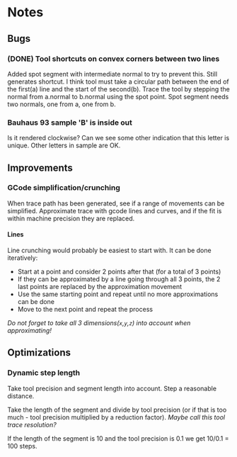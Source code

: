 # Notes

## Bugs

### (DONE) Tool shortcuts on convex corners between two lines

Added spot segment with intermediate normal to try to prevent this. Still generates shortcut.
I think tool must take a circular path between the end of the first(a) line and the start of the second(b).
Trace the tool by stepping the normal from a.normal to b.normal using the spot point.
Spot segment needs two normals, one from a, one from b.

### Bauhaus 93 sample 'B' is inside out

Is it rendered clockwise? Can we see some other indication that this letter is unique. Other letters in sample are OK.

## Improvements

### GCode simplification/crunching

When trace path has been generated, see if a range of movements can be simplified.
Approximate trace with gcode lines and curves, and if the fit is within machine precision they are replaced.

#### Lines

Line crunching would probably be easiest to start with. It can be done iteratively:

* Start at a point and consider 2 points after that (for a total of 3 points)
* If they can be approximated by a line going through all 3 points, the 2 last points are replaced by the approximation movement
* Use the same starting point and repeat until no more approximations can be done
* Move to the next point and repeat the process

_Do not forget to take all 3 dimensions(`x`,`y`,`z`) into account when approximating!_

## Optimizations

### Dynamic step length

Take tool precision and segment length into account. Step a reasonable distance.

Take the length of the segment and divide by tool precision (or if that is too much - tool precision multiplied by a reduction factor). _Maybe call this tool trace resolution?_

If the length of the segment is 10 and the tool precision is 0.1 we get 10/0.1 = 100 steps.
